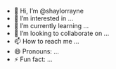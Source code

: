 - 👋 Hi, I’m @shaylorrayne
- 👀 I’m interested in ...
- 🌱 I’m currently learning ...
- 💞️ I’m looking to collaborate on ...
- 📫 How to reach me ...
- 😄 Pronouns: ...
- ⚡ Fun fact: ...

<!---
shaylorrayne/shaylorrayne is a ✨ special ✨ repository because its `README.md` (this file) appears on your GitHub profile.
You can click the Preview link to take a look at your changes.
--->
